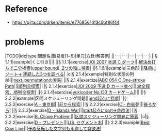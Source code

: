 # Reference

+ https://qiita.com/drken/items/e77685614f3c6bf86f44

# problems

|TODO|idx|type|問題名|難易度(1~5)|単元|方針/解答例|
||---|---|---|---|---|
||§ 1.1.1|example|くじ引き|||[]()|
||§ 1.1.1|exercise|[JOI 2007 本選 C ダーツ](https://atcoder.jp/contests/joi2008ho/tasks/joi2008ho_c)|||[解決め打ちで二分検索(upper bound), 2つの和に帰着](https://atcoder.jp/contests/joi2008ho/submissions/10906780)|
||§ 1.6.1|example|三角形|||[降順にソート-> 連続した3つを調べる](./1.6.1/triangle.c)|
|o|§ 2.1.4|example|特別な状態の列挙|||[next_permutationの実装](./2.1.4/)|
||§ 2.1.4|exercize|[ABC 054 C One-stroke Path](https://atcoder.jp/contests/abc054/tasks/abc054_c)|||[順列全探索](https://atcoder.jp/contests/abc054/submissions/12291613)|
||§ 2.1.4|exercise|[JOI 2009 予選 D カード並べ](https://atcoder.jp/contests/joi2010yo/tasks/joi2010yo_d)|||[bit全探索、順列全探索](https://atcoder.jp/contests/joi2010yo/submissions/12296618)|
||§ 2.1.4|exercise|[yukicoder No.133 カードゲーム](https://yukicoder.me/problems/199)||||
||§ 2.2.2|example|区間スケジューリング問題|||[end起点に昇順](./2.2.2/scheduling.c)|
||§ 2.2.2|exercise|[A - 東京都](https://atcoder.jp/contests/kupc2015/tasks/kupc2015_a)|||[前から探索](https://atcoder.jp/contests/kupc2015/submissions/12313760)|
||§ 2.2.2|exercise|[C - 白昼夢](https://atcoder.jp/contests/abc049/tasks/arc065_a)|||[後ろから](https://atcoder.jp/contests/abc049/submissions/12314491)|
||§ 2.2.2|exercise|[D - Islands War](https://atcoder.jp/contests/abc103/tasks/abc103_d)|||[start起点にsort->貪欲法](https://atcoder.jp/contests/abc103/submissions/12316726)|
||§ 2.2.2|exercise|[B. Clique Problem](http://codeforces.com/contest/528/problem/B)|||[区間スケジューリング問題に帰着](http://codeforces.com/contest/528/submission/78082567)|
|o|§ 2.2.2|exercise|[D - プレゼント](https://atcoder.jp/contests/abc038/tasks/abc038_d)|||[LIS, セグメント木]()|
||§ 2.2.3|example|[Best Cow Line](http://poj.org/problem?id=3617)|||[予め反転した文字列も用意して貪欲法](./2.2.3/poj3617.c)|
